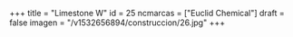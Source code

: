 +++
title = "Limestone W"
id = 25
ncmarcas = ["Euclid Chemical"]
draft = false
imagen = "/v1532656894/construccion/26.jpg"
+++

<!--more-->